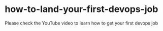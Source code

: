 # how-to-land-your-first-devops-job
Please check the YouTube video to learn how to get your first devops job

